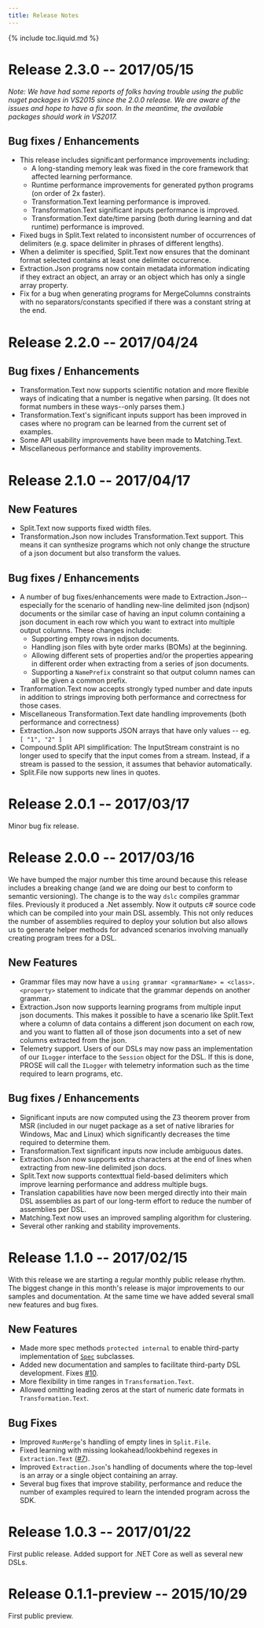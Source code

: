 ```yaml
---
title: Release Notes
---
```

{% include toc.liquid.md %}

# Release 2.3.0 -- 2017/05/15

*Note: We have had some reports of folks having trouble using the public nuget packages in VS2015 since the 2.0.0 release.
We are aware of the issues and hope to have a fix soon.  In the meantime, the available packages should work in VS2017.*

## Bug fixes / Enhancements

- This release includes significant performance improvements including:
    -	A long-standing memory leak was fixed in the core framework that affected learning performance.
    -	Runtime performance improvements for generated python programs (on order of 2x faster).
    -	Transformation.Text learning performance is improved.      
    -	Transformation.Text significant inputs performance is improved.
    -	Transformation.Text date/time parsing (both during learning and dat runtime) performance is improved.
- Fixed bugs in Split.Text related to inconsistent number of occurrences of delimiters (e.g. space delimiter in phrases of
  different lengths).
-	When a delimiter is specified, Split.Text now ensures that the dominant format selected contains at least one delimiter
  occurrence.
-	Extraction.Json programs now contain metadata information indicating if they extract an object, an array or an object
  which has only a single array property.
-	Fix for a bug when generating programs for MergeColumns constraints with no separators/constants specified if there was
  a constant string at the end.

# Release 2.2.0 -- 2017/04/24

## Bug fixes / Enhancements

- Transformation.Text now supports scientific notation and more flexible ways of indicating that a number is negative
  when parsing.  (It does not format numbers in these ways--only parses them.)
- Transformation.Text's significant inputs support has been improved in cases where no program can be learned from the
  current set of examples.
- Some API usability improvements have been made to Matching.Text.
- Miscellaneous performance and stability improvements.

# Release 2.1.0 -- 2017/04/17

## New Features

- Split.Text now supports fixed width files.
- Transformation.Json now includes Transformation.Text support.  This means it can synthesize programs which not only
  change the structure of a json document but also transform the values.

## Bug fixes / Enhancements

- A number of bug fixes/enhancements were made to Extraction.Json--especially for the scenario of handling
  new-line delimited json (ndjson) documents or the similar case of having an input column containing a json
  document in each row which you want to extract into multiple output columns.  These changes include:
    - Supporting empty rows in ndjson documents.
    - Handling json files with byte order marks (BOMs) at the beginning.
    - Allowing different sets of properties and/or the properties appearing in different order when extracting
      from a series of json documents.
    - Supporting a `NamePrefix` constraint so that output column names can all be given a common prefix.
- Tranformation.Text now accepts strongly typed number and date inputs in addition to strings improving both
  performance and correctness for those cases.
- Miscellaneous Transformation.Text date handling improvements (both performance and correctness)
- Extraction.Json now supports JSON arrays that have only values -- eg. `[ "1", "2" ]`
- Compound.Split API simplification: The InputStream constraint is no longer used to specify that the input comes
  from a stream.  Instead, if a stream is passed to the session, it assumes that behavior automatically.
- Split.File now supports new lines in quotes.

# Release 2.0.1 -- 2017/03/17

Minor bug fix release.

# Release 2.0.0 -- 2017/03/16

We have bumped the major number this time around because this release includes a breaking change (and we are doing our
best to conform to semantic versioning).  The change is to the way `dslc` compiles grammar files.  Previously it produced
a .Net assembly.  Now it outputs c# source code which can be compiled into your main DSL assembly.  This not only
reduces the number of assemblies required to deploy your solution but also allows us to generate helper methods for 
advanced scenarios involving manually creating program trees for a DSL.

## New Features

- Grammar files may now have a `using grammar <grammarName> = <class>.<property>` statement to indicate that the grammar
  depends on another grammar.
- Extraction.Json now supports learning programs from multiple input json documents.  This makes it possible to have a 
  scenario like Split.Text where a column of data contains a different json document on each row, and you want to flatten
  all of those json documents into a set of new columns extracted from the json.
- Telemetry support.  Users of our DSLs may now pass an implementation of our `ILogger` interface to the `Session` object
  for the DSL.  If this is done, PROSE will call the `ILogger` with telemetry information such as the time required to
  learn programs, etc.

## Bug fixes / Enhancements

- Significant inputs are now computed using the Z3 theorem prover from MSR (included in our nuget package as a set of 
  native libraries for Windows, Mac and Linux) which significantly decreases the time required to determine them.
- Transformation.Text significant inputs now include ambiguous dates.
- Extraction.Json now supports extra characters at the end of lines when extracting from new-line delimited json docs.
- Split.Text now supports contexttual field-based delimiters which improve learning performance and address multiple bugs.
- Translation capabilities have now been merged directly into their main DSL assemblies as part of our long-term effort
  to reduce the number of assemblies per DSL.
- Matching.Text now uses an improved sampling algorithm for clustering.
- Several other ranking and stability improvements.


# Release 1.1.0 -- 2017/02/15

With this release we are starting a regular monthly public release rhythm.  The biggest change in this month's release is 
major improvements to our samples and documentation.  At the same time we have added several small new features and bug
fixes.

## New Features

- Made more spec methods `protected internal` to enable third-party implementation of [`Spec`](https://prose-docs.azurewebsites.net/html/T_Microsoft_ProgramSynthesis_Specifications_Spec.htm) subclasses.
- Added new documentation and samples to facilitate third-party DSL development. Fixes [\#10](https://github.com/Microsoft/prose/issues/10).
- More flexibility in time ranges in `Transformation.Text`.
- Allowed omitting leading zeros at the start of numeric date formats in `Transformation.Text`.

## Bug Fixes

- Improved `RunMerge`'s handling of empty lines in `Split.File`.
- Fixed learning with missing lookahead/lookbehind regexes in `Extraction.Text` ([\#7](https://github.com/Microsoft/prose/issues/7)).
- Improved `Extraction.Json`'s handling of documents where the top-level is an array or a single object containing an array.
- Several bug fixes that improve stability, performance and reduce the number of examples required to learn the intended program across the SDK.


# Release 1.0.3 -- 2017/01/22

First public release. Added support for .NET Core as well as several new DSLs.

# Release 0.1.1-preview -- 2015/10/29

First public preview.
